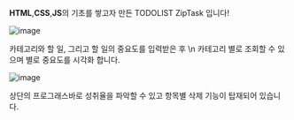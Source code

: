 **HTML**,**CSS**,**JS**의 기초를 쌓고자 만든 TODOLIST ZipTask 입니다!

![image](https://github.com/jimmyparkminju/Ziptask/assets/169349645/f558df70-8e8d-4d38-8764-6737f2b40734)



카테고리와 할 일, 그리고 할 일의 중요도를 입력받은 후 \n 
카테고리 별로 조회할 수 있으며 별로 중요도를 시각화 합니다.

![image](https://github.com/jimmyparkminju/Ziptask/assets/169349645/1795634f-b6db-42dd-8973-23c22fec77d7)


상단의 프로그래스바로 성취율을 파악할 수 있고 
항목별 삭제 기능이 탑재되어 있습니다.
